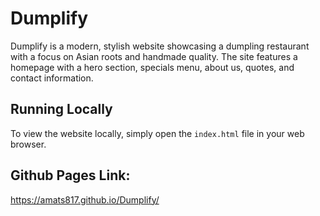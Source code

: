 # Dumplify

Dumplify is a modern, stylish website showcasing a dumpling restaurant with a focus on Asian roots and handmade quality. The site features a homepage with a hero section, specials menu, about us, quotes, and contact information.

## Running Locally

To view the website locally, simply open the `index.html` file in your web browser.

## Github Pages Link:
https://amats817.github.io/Dumplify/
